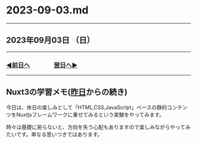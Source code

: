 # 2023-09-03.md

---

## 2023年09月03日 （日）

---

### [◀️前日へ](https://github.com/yuasys/chatty-journal/blob/main/2023/09/2023-09-02.md)&emsp;&emsp;&emsp;&emsp;[翌日へ▶️](https://github.com/yuasys/chatty-journal/blob/main/2023/09/2023-09-04.md)

---

## Nuxt3の学習メモ([昨日](https://github.com/yuasys/chatty-journal/blob/main/2023/09/2023-09-02.md)からの続き)

今日は、休日の楽しみとして「HTML,CSS,JavaScript」ベースの静的コンテンツをNuxtjsフレームワークに乗せてみるという実験をやってみます。  

時々は基礎に戻らないと、方向を失う心配もありますので楽しみながらやってみたいです。単なる思いつきではあります。
